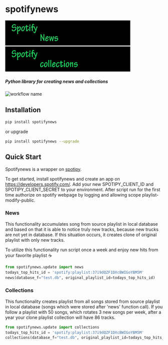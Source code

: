 # spotifynews

<p float="left">
  <img src="./docs/images/news.jpg" width="400" />
  <img src="./docs/images/collections.jpg" width="400" />
</p>

##### Python library for creating news and collections

![workflow name](https://github.com/mpzaborski/spotifynews/workflows/Python%20package/badge.svg)

## Installation

```bash
pip install spotifynews
```

or upgrade

```bash
pip install spotifynews --upgrade
```

## Quick Start
Spotifynews is a wrapper on [spotipy](https://github.com/plamere/spotipy).

To get started, install spotifynews and create an app on https://developers.spotify.com/.
Add your new SPOTIPY_CLIENT_ID and SPOTIPY_CLIENT_SECRET to your environment.
After script run for the first time authorize on spotify webpage by logging and allowing scope playlist-modify-public.

### News
This functionality accumulates song from source playlist in local database and based on that it is able to notice truly
new tracks, because new trucks are not yet in database. If this situation occurs, it creates clone of original playlist
with only new tracks.

To utilize this functionality run script once a week and enjoy new hits from your favorite playlist :coffee:

```python
from spotifynews.update import news
todays_top_hits_id = 'spotify:playlist:37i9dQZF1DXcBWIGoYBM5M'
news(database_f="test.db", original_playlist_id=todays_top_hits_id)
```

### Collections
This functionality creates playlist from all songs stored from source playlist in local database (songs which were
stored after 'news' function call). If you follow a playlist with 50 songs, which rotates 3 new songs per week, after
a year your clone playlist collection will have 86 tracks.

```python
from spotifynews.update import collections
todays_top_hits_id = 'spotify:playlist:37i9dQZF1DXcBWIGoYBM5M'
collections(database_f="test.db", original_playlist_id=todays_top_hits_id)
```
